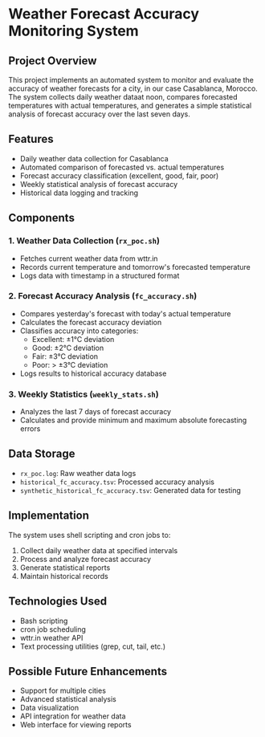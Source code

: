# Weather Forecast Accuracy Monitoring System

## Project Overview

This project implements an automated system to monitor and evaluate the accuracy of weather forecasts for a city, in our case Casablanca, Morocco. The system collects daily weather dataat noon, compares forecasted temperatures with actual temperatures, and generates a simple statistical analysis of forecast accuracy over the last seven days.

## Features

- Daily weather data collection for Casablanca
- Automated comparison of forecasted vs. actual temperatures
- Forecast accuracy classification (excellent, good, fair, poor)
- Weekly statistical analysis of forecast accuracy
- Historical data logging and tracking

## Components

### 1. Weather Data Collection (`rx_poc.sh`)

- Fetches current weather data from wttr.in
- Records current temperature and tomorrow's forecasted temperature
- Logs data with timestamp in a structured format

### 2. Forecast Accuracy Analysis (`fc_accuracy.sh`)

- Compares yesterday's forecast with today's actual temperature
- Calculates the forecast accuracy deviation
- Classifies accuracy into categories:
  - Excellent: ±1°C deviation
  - Good: ±2°C deviation
  - Fair: ±3°C deviation
  - Poor: > ±3°C deviation
- Logs results to historical accuracy database

### 3. Weekly Statistics (`weekly_stats.sh`)

- Analyzes the last 7 days of forecast accuracy
- Calculates and provide minimum and maximum absolute forecasting errors

## Data Storage

- `rx_poc.log`: Raw weather data logs
- `historical_fc_accuracy.tsv`: Processed accuracy analysis
- `synthetic_historical_fc_accuracy.tsv`: Generated data for testing

## Implementation

The system uses shell scripting and cron jobs to:

1. Collect daily weather data at specified intervals
2. Process and analyze forecast accuracy
3. Generate statistical reports
4. Maintain historical records

## Technologies Used

- Bash scripting
- cron job scheduling
- wttr.in weather API
- Text processing utilities (grep, cut, tail, etc.)

## Possible Future Enhancements

- Support for multiple cities
- Advanced statistical analysis
- Data visualization
- API integration for weather data
- Web interface for viewing reports

